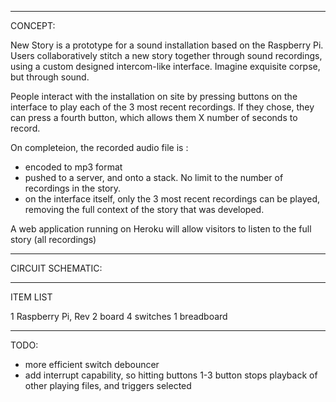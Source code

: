 ************************************************************


CONCEPT:


New Story is a prototype for a sound installation based on the Raspberry Pi. 
Users collaboratively stitch a new story together through sound recordings, using a custom designed intercom-like interface.
Imagine exquisite corpse, but through sound.

People interact with the installation on site by pressing buttons on the interface to play each of the 3 most recent recordings.
If they chose, they can press a fourth button, which allows them X number of seconds to record.

On completeion, the recorded audio file is : 

- encoded to mp3 format
- pushed to a server, and onto a stack. No limit to the number of recordings in the story.
- on the interface itself, only the 3 most recent recordings can be played, removing the full context of the story that was developed.

A web application running on Heroku will allow visitors to listen to the full story (all recordings)

************************************************************


CIRCUIT SCHEMATIC:



************************************************************


ITEM LIST 

1 Raspberry Pi, Rev 2 board
4 switches
1 breadboard




************************************************************


TODO: 

- more efficient switch debouncer
- add interrupt capability, so hitting buttons 1-3 button stops playback of other playing files, and triggers selected 
